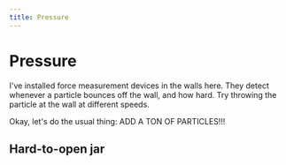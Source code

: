 ```yaml
---
title: Pressure
---
```


# Pressure

I've installed force measurement devices in the walls here. They detect whenever a particle bounces off the wall, and how hard. Try throwing the particle at the wall at different speeds.

<script>
    var sim = createSimulation({
        controls: ["playPauseButton", "resetButton"],
        visualizations: ["pressure"],
        parameters: {
            particleCount: 1,
            radiusScaling: 0.10,
            bondEnergy: 0,
        },
    });

</script>

Okay, let's do the usual thing: ADD A TON OF PARTICLES!!!

<script>
    var sim = createSimulation({
        controls: ["playPauseButton", "resetButton", "soundEnabled"],
        visualizations: ["pressure"],
        particleGenerator: uniformParticleGenerator,
        parameters: {
            particleCount: 5,
            radiusScaling: 0.02,
            bondEnergy: 0,
            collisionEnabled: false,
        },
    });
</script>



## Hard-to-open jar

<script>
    var sim = createSimulation({
        controls: ["resetButton"],
        visualizations: ["pressure"],
        particleGenerator: uniformParticleGenerator,
        parameters: {
            particleCount: 1,
            radiusScaling: 0.1,
            bondEnergy: 0,
        },
    });


    sim.walls.push(
        new Wall(v2(-0.5, -1), v2(-0.5, 0.5)),
        new Wall(v2(-0.5, 0.5), v2(0.5, 0.5)),
        new Wall(v2(0.5, 0.5), v2(0.5, -1))
    );
</script>

